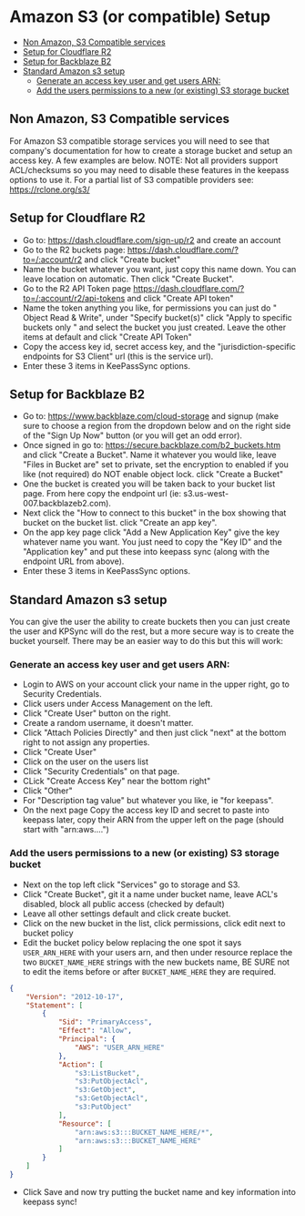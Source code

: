 # Amazon S3 (or compatible) Setup

<!-- MarkdownTOC -->

- [Non Amazon, S3 Compatible services](#non-amazon-s3-compatible-services)
- [Setup for Cloudflare R2](#setup-for-cloudflare-r2)
- [Setup for Backblaze B2](#setup-for-backblaze-b2)
- [Standard Amazon s3 setup](#standard-amazon-s3-setup)
	- [Generate an access key user and get users ARN:](#generate-an-access-key-user-and-get-users-arn)
	- [Add the users permissions to a new \(or existing\) S3 storage bucket](#add-the-users-permissions-to-a-new-or-existing-s3-storage-bucket)

<!-- /MarkdownTOC -->


## Non Amazon, S3 Compatible services
For Amazon S3 compatible storage services you will need to see that company's documentation for how to create a storage bucket and setup an access key.   A few examples are below. NOTE: Not all providers support ACL/checksums so you may need to disable these features in the keepass options to use it. For a partial list of S3 compatible providers see: https://rclone.org/s3/

## Setup for Cloudflare R2
- Go to: https://dash.cloudflare.com/sign-up/r2 and create an account
- Go to the R2 buckets page: https://dash.cloudflare.com/?to=/:account/r2 and click "Create bucket"
- Name the bucket whatever you want, just copy this name down.  You can leave location on automatic. Then click "Create Bucket".
- Go to the R2 API Token page https://dash.cloudflare.com/?to=/:account/r2/api-tokens and click "Create API token"
- Name the token anything you like, for permissions you can just do "
Object Read & Write",  under "Specify bucket(s)" click "Apply to specific buckets only
" and select the bucket you just created.  Leave the other items at default and click "Create API Token"
- Copy the access key id, secret access key, and the "jurisdiction-specific endpoints for S3 Client" url (this is the service url).
- Enter these 3 items in KeePassSync options.


## Setup for Backblaze B2

- Go to: https://www.backblaze.com/cloud-storage and signup (make sure to choose a region from the dropdown below and on the right side of the "Sign Up Now" button (or you will get an odd error).
- Once signed in go to: https://secure.backblaze.com/b2_buckets.htm and click "Create a Bucket".  Name it whatever you would like,  leave "Files in Bucket are" set to private, set the encryption to enabled if you like (not required) do NOT enable object lock.  click "Create a Bucket"
- One the bucket is created you will be taken back to your bucket list page.  From here copy the endpoint url (ie: s3.us-west-007.backblazeb2.com).
- Next click the "How to connect to this bucket" in the box showing that bucket on the bucket list.  click "Create an app key".  
- On the app key page click "Add a New Application Key" give the key whatever name you want.  You just need to copy the "Key ID" and the "Application key" and put these into keepass sync (along with the endpoint URL from above).
- Enter these 3 items in KeePassSync options.


## Standard Amazon s3 setup
You can give the user the ability to create buckets then you can just create the user and KPSync will do the rest, but a more secure way is to create the bucket yourself.  There may be an easier way to do this but this will work:

### Generate an access key user and get users ARN:
- Login to AWS on your account click your name in the upper right, go to Security Credentials.
- Click users under Access Management on the left.
- Click "Create User" button on the right.
- Create a random username, it doesn't matter.
- Click "Attach Policies Directly" and then just click "next" at the bottom right to not assign any properties.
- Click "Create User"
- Click on the user on the users list
- Click "Security Credentials" on that page.
- CLick "Create Access Key" near the bottom right"
- Click "Other"
- For "Description tag value" but whatever you like, ie "for keepass".
- On the next page Copy the access key ID and secret to paste into keepass later, copy their ARN from the upper left on the page (should start with "arn:aws....")


### Add the users permissions to a new (or existing) S3 storage bucket	

- Next on the top left click "Services" go to storage and S3.
- Click "Create Bucket", git it a name under bucket name, leave ACL's disabled, block all public access (checked by default)
- Leave all other settings default and click create bucket.
- Click on the new bucket in the list, click permissions, click edit next to bucket policy
- Edit the bucket policy below replacing the one spot it says `USER_ARN_HERE` with your users arn, and then under resource replace the two `BUCKET_NAME_HERE` strings with the new buckets name, BE SURE not to edit the items before or after `BUCKET_NAME_HERE` they are required.
```json
{
    "Version": "2012-10-17",
    "Statement": [
        {
            "Sid": "PrimaryAccess",
            "Effect": "Allow",
            "Principal": {
                "AWS": "USER_ARN_HERE"
            },
            "Action": [
                "s3:ListBucket",
                "s3:PutObjectAcl",
                "s3:GetObject",
                "s3:GetObjectAcl",
                "s3:PutObject"
            ],
            "Resource": [
                "arn:aws:s3:::BUCKET_NAME_HERE/*",
                "arn:aws:s3:::BUCKET_NAME_HERE"
            ]
        }
    ]
}
```

- Click Save and now try putting the bucket name and key information into keepass sync!